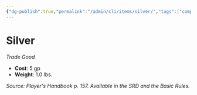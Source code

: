 ```yaml
---
{"dg-publish":true,"permalink":"/admin/cli/items/silver/","tags":["compendium/src/5e/phb","item/gear/trade-good"],"updated":"2025-01-11T15:32:20.363+00:00"}
---
```


# Silver
*Trade Good*  

- **Cost**: 5 gp
- **Weight**: 1.0 lbs.

*Source: Player's Handbook p. 157. Available in the SRD and the Basic Rules.*